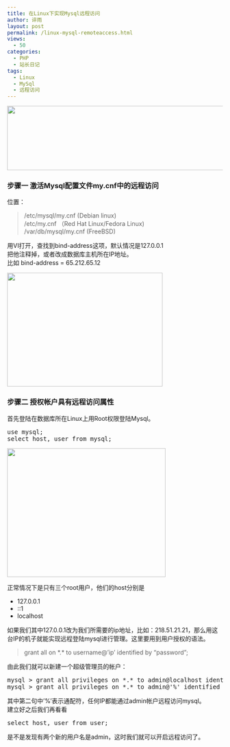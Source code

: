 ```yaml
---
title: 在Linux下实现Mysql远程访问
author: 谇雨
layout: post
permalink: /linux-mysql-remoteaccess.html
views:
  - 50
categories:
  - PHP
  - 站长日记
tags:
  - Linux
  - MySql
  - 远程访问
---
```

[<img class="alignnone size-full wp-image-748" title="remote-mysql" src="http://www.crackedzone.com/wp-content/uploads/2012/12/remote-mysql.jpg" alt="" width="590" height="150" />][1]

### 步骤一 激活Mysql配置文件my.cnf中的远程访问

位置：

> /etc/mysql/my.cnf (Debian linux)  
> /etc/my.cnf （Red Hat Linux/Fedora Linux)  
> /var/db/mysql/my.cnf (FreeBSD)

用VI打开，查找到bind-address这项，默认情况是127.0.0.1  
把他注释掉，或者改成数据库主机所在IP地址。  
比如 bind-address = 65.212.65.12  
<!--more-->

  
[<img class="alignnone size-full wp-image-749" title="remote-mysql-2" src="http://www.crackedzone.com/wp-content/uploads/2012/12/remote-mysql-2.jpg" alt="" width="363" height="265" />][2]

### 步骤二 授权帐户具有远程访问属性

首先登陆在数据库所在Linux上用Root权限登陆Mysql。

<pre class="lang:default decode:true " >use mysql;
select host, user from mysql;</pre>

[<img class="alignnone size-full wp-image-751" title="remote-mysql-2" src="http://www.crackedzone.com/wp-content/uploads/2012/12/remote-mysql-2.gif" alt="" width="370" height="300" />][3]

正常情况下是只有三个root用户，他们的host分别是

*   127.0.0.1
*   ::1
*   localhost

如果我们其中127.0.0.1改为我们所需要的ip地址，比如：218.51.21.21，那么用这台IP的机子就能实现远程登陆mysql进行管理。这里要用到用户授权的语法。

> grant all on \*.\* to username@&#8217;ip&#8217; identified by &#8220;password&#8221;;

由此我们就可以新建一个超级管理员的帐户：

<pre class="lang:default decode:true " >mysql > grant all privileges on *.* to admin@localhost identified by '123456' with grant option;
mysql > grant all privileges on *.* to admin@'%' identified by '123456' with grant option;
</pre>

其中第二句中&#8217;%&#8217;表示通配符，任何IP都能通过admin帐户远程访问mysql。  
建立好之后我们再看看

<pre class="lang:default decode:true " >select host, user from user;
</pre>

是不是发现有两个新的用户名是admin，这时我们就可以开启远程访问了。

 [1]: http://www.crackedzone.com/wp-content/uploads/2012/12/remote-mysql.jpg
 [2]: http://www.crackedzone.com/wp-content/uploads/2012/12/remote-mysql-2.jpg
 [3]: http://www.crackedzone.com/wp-content/uploads/2012/12/remote-mysql-2.gif